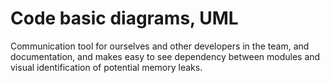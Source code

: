 # Code basic diagrams, UML

Communication tool for ourselves and other developers in the team, and documentation, and makes easy to see dependency between modules and visual identification of potential memory leaks.
